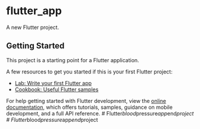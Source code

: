 # flutter_app

A new Flutter project.

## Getting Started

This project is a starting point for a Flutter application.

A few resources to get you started if this is your first Flutter project:

- [Lab: Write your first Flutter app](https://docs.flutter.dev/get-started/codelab)
- [Cookbook: Useful Flutter samples](https://docs.flutter.dev/cookbook)

For help getting started with Flutter development, view the
[online documentation](https://docs.flutter.dev/), which offers tutorials,
samples, guidance on mobile development, and a full API reference.
#   F l u t t e r _ b l o o d _ p r e s s u r e _ a p p _ e n d _ p r o j e c t  
 #   F l u t t e r _ b l o o d _ p r e s s u r e _ a p p _ e n d _ p r o j e c t  
 